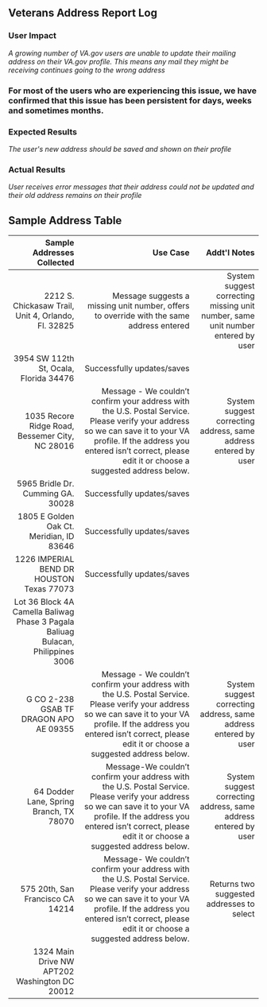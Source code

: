 ## Veterans Address Report Log 

### User Impact
*A growing number of VA.gov users are unable to update their mailing address on their VA.gov profile. This means any mail they might be receiving continues going to the wrong address*

### For most of the users who are experiencing this issue, we have confirmed that this issue has been persistent for days, weeks and sometimes months.

### Expected Results
*The user's new address should be saved and shown on their profile*

### Actual Results
*User receives error messages that their address could not be updated and their old address remains on their profile*

## Sample Address Table

| Sample Addresses Collected| Use Case        | Addt'l Notes |
| -----------------------:| ---------------------------:| -------------------------:
|2212 S. Chickasaw Trail, Unit 4, Orlando, Fl. 32825| Message suggests a missing unit number, offers to override with the same address entered|System suggest correcting missing unit number, same unit number entered by user|
|3954 SW 112th St, Ocala, Florida 34476|Successfully updates/saves|
|1035 Recore Ridge Road, Bessemer City, NC 28016|Message - We couldn’t confirm your address with the U.S. Postal Service. Please verify your address so we can save it to your VA profile. If the address you entered isn’t correct, please edit it or choose a suggested address below.|System suggest correcting address, same address entered by user|
|5965 Bridle Dr. Cumming GA. 30028|Successfully updates/saves|
|1805 E Golden Oak Ct. Meridian, ID 83646|Successfully updates/saves|
|1226 IMPERIAL BEND DR HOUSTON Texas 77073|Successfully updates/saves|
|Lot 36 Block 4A Camella Baliwag Phase 3 Pagala Baliuag Bulacan, Philippines 3006|
|G CO 2-238 GSAB TF DRAGON APO AE 09355|Message - We couldn’t confirm your address with the U.S. Postal Service. Please verify your address so we can save it to your VA profile. If the address you entered isn’t correct, please edit it or choose a suggested address below.| System suggest correcting address, same address entered by user|
|64 Dodder Lane, Spring Branch, TX 78070|Message-We couldn’t confirm your address with the U.S. Postal Service. Please verify your address so we can save it to your VA profile. If the address you entered isn’t correct, please edit it or choose a suggested address below.|System suggest correcting address, same address entered by user|
|575 20th, San Francisco CA 14214 |Message- We couldn’t confirm your address with the U.S. Postal Service. Please verify your address so we can save it to your VA profile. If the address you entered isn’t correct, please edit it or choose a suggested address below.|Returns two suggested addresses to select|
|1324 Main Drive NW APT202 Washington DC 20012 |||
